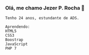 ### Olá, me chamo Jezer P. Rocha 👋
    Tenho 24 anos, estundante de ADS.
    
    Aprendendo:
    HTML5
    CSS3
    Boostrap
    JavaScript
    PHP 7

<!--
**JezerRch/JezerRch** is a ✨ _special_ ✨ repository because its `README.md` (this file) appears on your GitHub profile.

Here are some ideas to get you started:

- 🔭 I’m currently working on ...
- 🌱 I’m currently learning ...
- 👯 I’m looking to collaborate on ...
- 🤔 I’m looking for help with ...
- 💬 Ask me about ...
- 📫 How to reach me: ...
- 😄 Pronouns: ...
- ⚡ Fun fact: ...
-->

